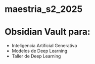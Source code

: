 # maestria_s2_2025

# Obsidian Vault para:
- Inteligencia Artificial Generativa
- Modelos de Deep Learning
- Taller de Deep Learning